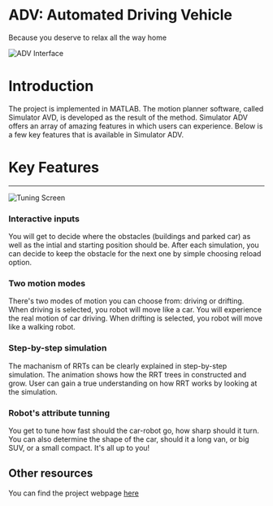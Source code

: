 ADV: Automated Driving Vehicle
===
Because you deserve to relax all the way home

![ADV Interface](https://www.cs.virginia.edu/~nn4pj/softwareScreen.jpg)

# Introduction
The project is implemented in MATLAB. The motion planner software, called Simulator AVD, is developed as the result of the method. Simulator ADV offers an array of amazing features in which users can experience. Below is a few key features that is available in Simulator ADV.

# Key Features
---

![Tuning Screen](https://www.cs.virginia.edu/~nn4pj/tuningScreen.jpg)

### Interactive inputs

You will get to decide where the obstacles (buildings and parked car) as well as the intial and starting position should be. After each simulation, you can decide to keep the obstacle for the next one by simple choosing reload option.

### Two motion modes

There's two modes of motion you can choose from: driving or drifting. When driving is selected, you robot will move like a car. You will experience the real motion of car driving. When drifting is selected, you robot will move like a walking robot.

### Step-by-step simulation

The machanism of RRTs can be clearly explained in step-by-step simulation. The animation shows how the RRT trees in constructed and grow. User can gain a true understanding on how RRT works by looking at the simulation.

### Robot's attribute tunning

You get to tune how fast should the car-robot go, how sharp should it turn. You can also determine the shape of the car, should it a long van, or big SUV, or a small compact. It's all up to you!



Other resources
---

You can find the project webpage [here](https://www.cs.virginia.edu/~nn4pj/ADV.html)

